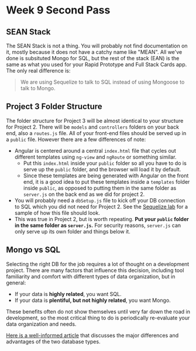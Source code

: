 # Week 9 Second Pass

## SEAN Stack

The SEAN Stack is not a thing.  You will probably not find documentation on it, mostly because it does not have a catchy name like "MEAN".  All we've done is subsituted Mongo for SQL, but the rest of the stack (EAN) is the same as what you used for your Rapid Prototype and Full Stack Cards app.  The only real difference is:

> We are using Sequelize to talk to SQL instead of using Mongoose to talk to Mongo.

## Project 3 Folder Structure

The folder structure for Project 3 will be almost identical to your structure for Project 2.  There will be `models` and `controllers` folders on your back end, also a `routes.js` file.  All of your front-end files should be served up in a `public` file.  However there are a few differences of note:

- Angular is centered around a central `index.html` file that cycles out different templates using `ng-view` and `ngRoute` or something similar.  
  - Put this `index.html` inside your `public` folder so all you have to do is serve up the `public` folder, and the browser will load it by default.
  - Since these templates are being generated with Angular on the front end, it is a good idea to put these templates inside a `templates` folder inside `public`, as opposed to putting them in the same folder as `server.js` on the back end as we did for project 2.
- You will probably need a `dbSetup.js` file to kick off your DB connection to SQL which you did not need for Project 2.  See the [Sequelize lab](https://github.com/den-materials/modeling-tunr) for a sample of how this file should look.
- This was true in Project 2, but is worth repeating.  **Put your `public` folder in the same folder as `server.js`.**  For security reasons, `server.js` can only serve up its own folder and things below it.

## Mongo vs SQL

Selecting the right DB for the job requires a lot of thought on a development project.  There are many factors that influence this decision, including tool familiarity and comfort with different types of data organization, but in general:

- If your data is **highly related**, you want SQL.
- If your data is **plentiful, but not highly related**, you want Mongo.

These benefits often do not show themselves until very far down the road in development, so the most critical thing to do is periodically re-evaluate your data organization and needs.

[Here is a well-informed article](https://www.sitepoint.com/sql-vs-nosql-differences/) that discusses the major differences and advantages of the two database types.
